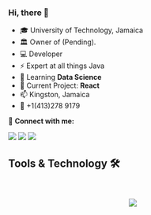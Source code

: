 ### Hi, there 👋

- 🎓 University of Technology, Jamaica
- 🏛 Owner of (Pending).
- 💻 Developer
- ⚡ Expert at all things Java
- 🌱 Learning **Data Science**
- 🔭 Current Project: **React** 
- 📫 Kingston, Jamaica
- 📱 +1(413)278 9179

🔵 **Connect with me:**

<a href="https://Adriankben.github.io">
<img src="https://img.shields.io/badge/Portfolio-000000?style=for-the-badge&logo=opsgenie&logoColor=ffffff"></a> 

<a href="https://github.com/Adriankben">
<img src="https://img.shields.io/badge/Github-211F1F?style=for-the-badge&logo=GitHub&logoColor=ffffff"></a> 
  
<a href="https://www.linkedin.com/in/adriankbennett3/">
<img src="https://img.shields.io/badge/Linkedin-0077B5?style=for-the-badge&logo=Linkedin&logoColor=ffffff"></a>

## Tools & Technology 🛠
<div align="center">

<br><br>
<img align="center"  src="https://github-readme-stats.vercel.app/api/top-langs/?username=Adriankben&theme=dark&layout=compact&langs_count=20&hide_title=true"/>
</div>
<br>
